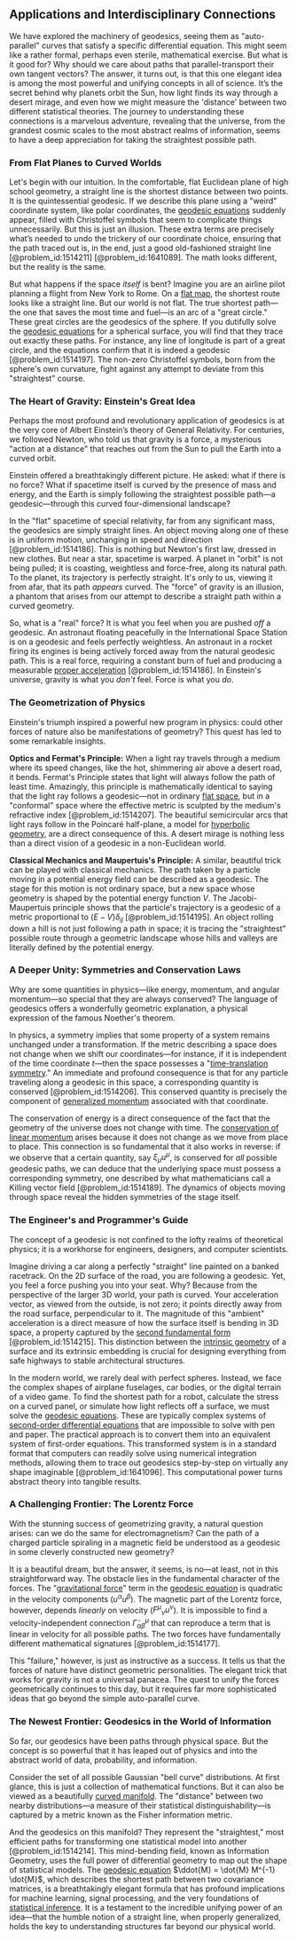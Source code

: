 ## Applications and Interdisciplinary Connections

We have explored the machinery of geodesics, seeing them as "auto-parallel" curves that satisfy a specific differential equation. This might seem like a rather formal, perhaps even sterile, mathematical exercise. But what is it good for? Why should we care about paths that parallel-transport their own tangent vectors? The answer, it turns out, is that this one elegant idea is among the most powerful and unifying concepts in all of science. It’s the secret behind why planets orbit the Sun, how light finds its way through a desert mirage, and even how we might measure the 'distance' between two different statistical theories. The journey to understanding these connections is a marvelous adventure, revealing that the universe, from the grandest cosmic scales to the most abstract realms of information, seems to have a deep appreciation for taking the straightest possible path.

### From Flat Planes to Curved Worlds

Let's begin with our intuition. In the comfortable, flat Euclidean plane of high school geometry, a straight line is the shortest distance between two points. It is the quintessential geodesic. If we describe this plane using a "weird" coordinate system, like polar coordinates, the [geodesic equations](@article_id:263855) suddenly appear, filled with Christoffel symbols that seem to complicate things unnecessarily. But this is just an illusion. These extra terms are precisely what’s needed to undo the trickery of our coordinate choice, ensuring that the path traced out is, in the end, just a good old-fashioned straight line [@problem_id:1514211] [@problem_id:1641089]. The math looks different, but the reality is the same.

But what happens if the space *itself* is bent? Imagine you are an airline pilot planning a flight from New York to Rome. On a [flat map](@article_id:185690), the shortest route looks like a straight line. But our world is not flat. The true shortest path—the one that saves the most time and fuel—is an arc of a "great circle." These great circles are the geodesics of the sphere. If you dutifully solve the [geodesic equations](@article_id:263855) for a spherical surface, you will find that they trace out exactly these paths. For instance, any line of longitude is part of a great circle, and the equations confirm that it is indeed a geodesic [@problem_id:1514197]. The non-zero Christoffel symbols, born from the sphere's own curvature, fight against any attempt to deviate from this "straightest" course.

### The Heart of Gravity: Einstein's Great Idea

Perhaps the most profound and revolutionary application of geodesics is at the very core of Albert Einstein’s theory of General Relativity. For centuries, we followed Newton, who told us that gravity is a force, a mysterious "action at a distance" that reaches out from the Sun to pull the Earth into a curved orbit.

Einstein offered a breathtakingly different picture. He asked: what if there is no force? What if spacetime itself is curved by the presence of mass and energy, and the Earth is simply following the straightest possible path—a geodesic—through this curved four-dimensional landscape?

In the "flat" spacetime of special relativity, far from any significant mass, the geodesics are simply straight lines. An object moving along one of these is in uniform motion, unchanging in speed and direction [@problem_id:1514186]. This is nothing but Newton's first law, dressed in new clothes. But near a star, spacetime is warped. A planet in "orbit" is not being pulled; it is coasting, weightless and force-free, along its natural path. To the planet, its trajectory is perfectly straight. It's only to us, viewing it from afar, that its path *appears* curved. The "force" of gravity is an illusion, a phantom that arises from our attempt to describe a straight path within a curved geometry.

So, what is a "real" force? It is what you feel when you are pushed *off* a geodesic. An astronaut floating peacefully in the International Space Station is on a geodesic and feels perfectly weightless. An astronaut in a rocket firing its engines is being actively forced away from the natural geodesic path. This is a real force, requiring a constant burn of fuel and producing a measurable [proper acceleration](@article_id:183995) [@problem_id:1514186]. In Einstein's universe, gravity is what you *don't* feel. Force is what you *do*.

### The Geometrization of Physics

Einstein's triumph inspired a powerful new program in physics: could other forces of nature also be manifestations of geometry? This quest has led to some remarkable insights.

**Optics and Fermat's Principle:** When a light ray travels through a medium where its speed changes, like the hot, shimmering air above a desert road, it bends. Fermat's Principle states that light will always follow the path of least time. Amazingly, this principle is mathematically identical to saying that the light ray follows a geodesic—not in ordinary [flat space](@article_id:204124), but in a "conformal" space where the effective metric is sculpted by the medium's refractive index [@problem_id:1514207]. The beautiful semicircular arcs that light rays follow in the Poincaré half-plane, a model for [hyperbolic geometry](@article_id:157960), are a direct consequence of this. A desert mirage is nothing less than a direct vision of a geodesic in a non-Euclidean world.

**Classical Mechanics and Maupertuis's Principle:** A similar, beautiful trick can be played with classical mechanics. The path taken by a particle moving in a potential energy field can be described as a geodesic. The stage for this motion is not ordinary space, but a new space whose geometry is shaped by the potential energy function $V$. The Jacobi-Maupertuis principle shows that the particle's trajectory is a geodesic of a metric proportional to $(E-V)\delta_{ij}$ [@problem_id:1514195]. An object rolling down a hill is not just following a path in space; it is tracing the "straightest" possible route through a geometric landscape whose hills and valleys are literally defined by the potential energy.

### A Deeper Unity: Symmetries and Conservation Laws

Why are some quantities in physics—like energy, momentum, and angular momentum—so special that they are always conserved? The language of geodesics offers a wonderfully geometric explanation, a physical expression of the famous Noether's theorem.

In physics, a symmetry implies that some property of a system remains unchanged under a transformation. If the metric describing a space does not change when we shift our coordinates—for instance, if it is independent of the time coordinate $t$—then the space possesses a "[time-translation symmetry](@article_id:260599)." An immediate and profound consequence is that for any particle traveling along a geodesic in this space, a corresponding quantity is conserved [@problem_id:1514206]. This conserved quantity is precisely the component of [generalized momentum](@article_id:165205) associated with that coordinate.

The conservation of energy is a direct consequence of the fact that the geometry of the universe does not change with time. The [conservation of linear momentum](@article_id:165223) arises because it does not change as we move from place to place. This connection is so fundamental that it also works in reverse: if we observe that a certain quantity, say $\xi_\mu u^\mu$, is conserved for *all* possible geodesic paths, we can deduce that the underlying space must possess a corresponding symmetry, one described by what mathematicians call a Killing vector field [@problem_id:1514189]. The dynamics of objects moving through space reveal the hidden symmetries of the stage itself.

### The Engineer's and Programmer's Guide

The concept of a geodesic is not confined to the lofty realms of theoretical physics; it is a workhorse for engineers, designers, and computer scientists.

Imagine driving a car along a perfectly "straight" line painted on a banked racetrack. On the 2D surface of the road, you are following a geodesic. Yet, you feel a force pushing you into your seat. Why? Because from the perspective of the larger 3D world, your path is curved. Your acceleration vector, as viewed from the outside, is not zero; it points directly away from the road surface, perpendicular to it. The magnitude of this "ambient" acceleration is a direct measure of how the surface itself is bending in 3D space, a property captured by the [second fundamental form](@article_id:160960) [@problem_id:1514215]. This distinction between the [intrinsic geometry](@article_id:158294) of a surface and its extrinsic embedding is crucial for designing everything from safe highways to stable architectural structures.

In the modern world, we rarely deal with perfect spheres. Instead, we face the complex shapes of airplane fuselages, car bodies, or the digital terrain of a video game. To find the shortest path for a robot, calculate the stress on a curved panel, or simulate how light reflects off a surface, we must solve the [geodesic equations](@article_id:263855). These are typically complex systems of [second-order differential equations](@article_id:268871) that are impossible to solve with pen and paper. The practical approach is to convert them into an equivalent system of first-order equations. This transformed system is in a standard format that computers can readily solve using numerical integration methods, allowing them to trace out geodesics step-by-step on virtually any shape imaginable [@problem_id:1641096]. This computational power turns abstract theory into tangible results.

### A Challenging Frontier: The Lorentz Force

With the stunning success of geometrizing gravity, a natural question arises: can we do the same for electromagnetism? Can the path of a charged particle spiraling in a magnetic field be understood as a geodesic in some cleverly constructed new geometry?

It is a beautiful dream, but the answer, it seems, is no—at least, not in this straightforward way. The obstacle lies in the fundamental character of the forces. The "[gravitational force](@article_id:174982)" term in the [geodesic equation](@article_id:136061) is quadratic in the velocity components ($u^\alpha u^\beta$). The magnetic part of the Lorentz force, however, depends *linearly* on velocity ($F^\mu{}_\nu u^\nu$). It is impossible to find a velocity-independent connection $\tilde{\Gamma}^\mu_{\alpha\beta}$ that can reproduce a term that is linear in velocity for all possible paths. The two forces have fundamentally different mathematical signatures [@problem_id:1514177].

This "failure," however, is just as instructive as a success. It tells us that the forces of nature have distinct geometric personalities. The elegant trick that works for gravity is not a universal panacea. The quest to unify the forces geometrically continues to this day, but it requires far more sophisticated ideas that go beyond the simple auto-parallel curve.

### The Newest Frontier: Geodesics in the World of Information

So far, our geodesics have been paths through physical space. But the concept is so powerful that it has leaped out of physics and into the abstract world of data, probability, and information.

Consider the set of all possible Gaussian "bell curve" distributions. At first glance, this is just a collection of mathematical functions. But it can also be viewed as a beautifully [curved manifold](@article_id:267464). The "distance" between two nearby distributions—a measure of their statistical distinguishability—is captured by a metric known as the Fisher information metric.

And the geodesics on this manifold? They represent the "straightest," most efficient paths for transforming one statistical model into another [@problem_id:1514214]. This mind-bending field, known as Information Geometry, uses the full power of differential geometry to map out the shape of statistical models. The [geodesic equation](@article_id:136061) $\ddot{M} = \dot{M} M^{-1} \dot{M}$, which describes the shortest path between two covariance matrices, is a breathtakingly elegant formula that has profound implications for machine learning, signal processing, and the very foundations of [statistical inference](@article_id:172253). It is a testament to the incredible unifying power of an idea—that the humble notion of a straight line, when properly generalized, holds the key to understanding structures far beyond our physical world.